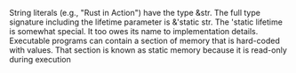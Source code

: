 String literals (e.g., "Rust in Action") have the type &str. 
The full type signature including the lifetime parameter is &'static str. 
The 'static lifetime is somewhat special. It too owes its name to implementation details. 
Executable programs can contain a section of memory that is hard-coded with values. That section is known as static memory because it is read-only during execution